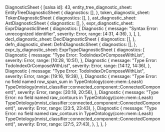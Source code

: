 DiagnosticSheet {
    [salsa id]: 43,
    entity_tree_diagnostic_sheet: EntityTreeDiagnosticSheet {
        diagnostics: [],
    },
    token_diagnostic_sheet: TokenDiagnosticSheet {
        diagnostics: [],
    },
    ast_diagnostic_sheet: AstDiagnosticSheet {
        diagnostics: [],
    },
    expr_diagnostic_sheet: ExprDiagnosticSheet {
        diagnostics: [
            Diagnostic {
                message: "Syntax Error: unrecognized identifier",
                severity: Error,
                range: [4:31, 4:36),
            },
        ],
    },
    decl_diagnostic_sheet: DeclDiagnosticSheet {
        diagnostics: [],
    },
    defn_diagnostic_sheet: DefnDiagnosticSheet {
        diagnostics: [],
    },
    expr_ty_diagnostic_sheet: ExprTypeDiagnosticSheet {
        diagnostics: [
            Diagnostic {
                message: "Type Error: TodoIndexOrComposeWithList",
                severity: Error,
                range: [10:28, 10:51),
            },
            Diagnostic {
                message: "Type Error: TodoIndexOrComposeWithList",
                severity: Error,
                range: [14:12, 14:36),
            },
            Diagnostic {
                message: "Type Error: TodoIndexOrComposeWithList",
                severity: Error,
                range: [19:16, 19:39),
            },
            Diagnostic {
                message: "Type Error: no field named row_span_sum in TypeOntology(core::mem::Leash) TypeOntology(mnist_classifier::connected_component::ConnectedComponent)",
                severity: Error,
                range: [20:18, 20:56),
            },
            Diagnostic {
                message: "Type Error: no field named raw_contours in TypeOntology(core::mem::Leash) TypeOntology(mnist_classifier::connected_component::ConnectedComponent)",
                severity: Error,
                range: [23:5, 23:43),
            },
            Diagnostic {
                message: "Type Error: no field named raw_contours in TypeOntology(core::mem::Leash) TypeOntology(mnist_classifier::connected_component::ConnectedComponent)",
                severity: Error,
                range: [27:5, 27:43),
            },
        ],
    },
}